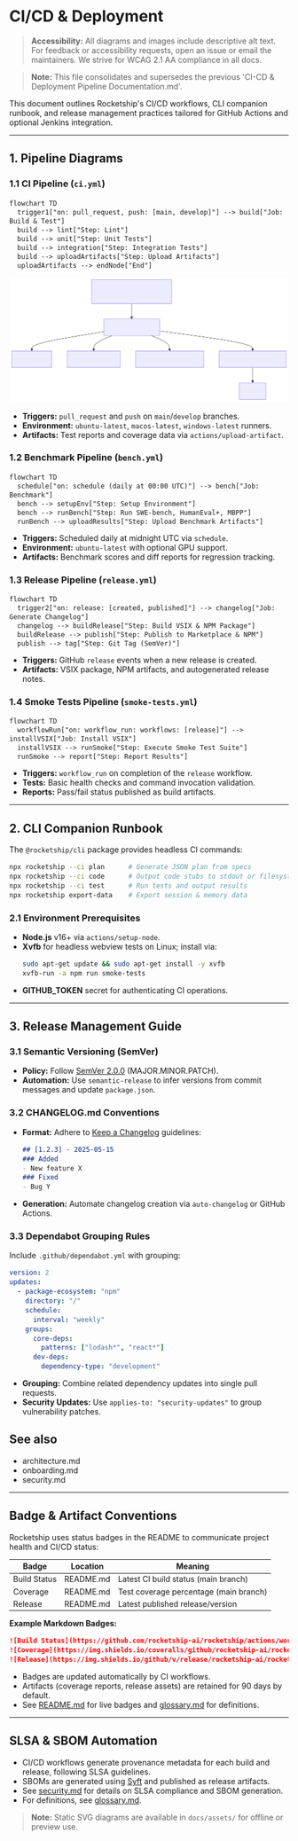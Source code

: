 # CI/CD & Deployment

> **Accessibility:** All diagrams and images include descriptive alt text. For feedback or accessibility requests, open an issue or email the maintainers. We strive for WCAG 2.1 AA compliance in all docs.

> **Note:** This file consolidates and supersedes the previous 'CI-CD & Deployment Pipeline Documentation.md'.

This document outlines Rocketship's CI/CD workflows, CLI companion runbook, and release management practices tailored for GitHub Actions and optional Jenkins integration.

---

## 1. Pipeline Diagrams

### 1.1 CI Pipeline (`ci.yml`)
```mermaid
flowchart TD
  trigger1["on: pull_request, push: [main, develop]"] --> build["Job: Build & Test"]
  build --> lint["Step: Lint"]
  build --> unit["Step: Unit Tests"]
  build --> integration["Step: Integration Tests"]
  build --> uploadArtifacts["Step: Upload Artifacts"]
  uploadArtifacts --> endNode["End"]
```
![CI Pipeline Diagram](assets/ci-cd-pipelines-1.svg)
- **Triggers:** `pull_request` and `push` on `main`/`develop` branches.
- **Environment:** `ubuntu-latest`, `macos-latest`, `windows-latest` runners.
- **Artifacts:** Test reports and coverage data via `actions/upload-artifact`.

### 1.2 Benchmark Pipeline (`bench.yml`)
```mermaid
flowchart TD
  schedule["on: schedule (daily at 00:00 UTC)"] --> bench["Job: Benchmark"]
  bench --> setupEnv["Step: Setup Environment"]
  bench --> runBench["Step: Run SWE‑bench, HumanEval+, MBPP"]
  runBench --> uploadResults["Step: Upload Benchmark Artifacts"]
```
- **Triggers:** Scheduled daily at midnight UTC via `schedule`.
- **Environment:** `ubuntu-latest` with optional GPU support.
- **Artifacts:** Benchmark scores and diff reports for regression tracking.

### 1.3 Release Pipeline (`release.yml`)
```mermaid
flowchart TD
  trigger2["on: release: [created, published]"] --> changelog["Job: Generate Changelog"]
  changelog --> buildRelease["Step: Build VSIX & NPM Package"]
  buildRelease --> publish["Step: Publish to Marketplace & NPM"]
  publish --> tag["Step: Git Tag (SemVer)"]
```
- **Triggers:** GitHub `release` events when a new release is created.
- **Artifacts:** VSIX package, NPM artifacts, and autogenerated release notes.

### 1.4 Smoke Tests Pipeline (`smoke-tests.yml`)
```mermaid
flowchart TD
  workflowRun["on: workflow_run: workflows: [release]"] --> installVSIX["Job: Install VSIX"]
  installVSIX --> runSmoke["Step: Execute Smoke Test Suite"]
  runSmoke --> report["Step: Report Results"]
```
- **Triggers:** `workflow_run` on completion of the `release` workflow.
- **Tests:** Basic health checks and command invocation validation.
- **Reports:** Pass/fail status published as build artifacts.

---

## 2. CLI Companion Runbook

The `@rocketship/cli` package provides headless CI commands:

```bash
npx rocketship --ci plan      # Generate JSON plan from specs
npx rocketship --ci code      # Output code stubs to stdout or filesystem
npx rocketship --ci test      # Run tests and output results
npx rocketship export-data    # Export session & memory data
```

### 2.1 Environment Prerequisites
- **Node.js** v16+ via `actions/setup-node`.
- **Xvfb** for headless webview tests on Linux; install via:
  ```bash
  sudo apt-get update && sudo apt-get install -y xvfb
  xvfb-run -a npm run smoke-tests
  ```
- **GITHUB_TOKEN** secret for authenticating CI operations.

---

## 3. Release Management Guide

### 3.1 Semantic Versioning (SemVer)
- **Policy:** Follow [SemVer 2.0.0](https://semver.org/) (MAJOR.MINOR.PATCH).
- **Automation:** Use `semantic-release` to infer versions from commit messages and update `package.json`.

### 3.2 CHANGELOG.md Conventions
- **Format:** Adhere to [Keep a Changelog](https://keepachangelog.com/) guidelines:
  ```markdown
  ## [1.2.3] - 2025-05-15
  ### Added
  - New feature X
  ### Fixed
  - Bug Y
  ```
- **Generation:** Automate changelog creation via `auto-changelog` or GitHub Actions.

### 3.3 Dependabot Grouping Rules
Include `.github/dependabot.yml` with grouping:
```yaml
version: 2
updates:
  - package-ecosystem: "npm"
    directory: "/"
    schedule:
      interval: "weekly"
    groups:
      core-deps:
        patterns: ["lodash*", "react*"]
      dev-deps:
        dependency-type: "development"
```
- **Grouping:** Combine related dependency updates into single pull requests.
- **Security Updates:** Use `applies-to: "security-updates"` to group vulnerability patches.

## See also
- architecture.md
- onboarding.md
- security.md

---

## Badge & Artifact Conventions

Rocketship uses status badges in the README to communicate project health and CI/CD status:

| Badge         | Location      | Meaning                                      |
|---------------|--------------|----------------------------------------------|
| Build Status  | README.md     | Latest CI build status (main branch)         |
| Coverage      | README.md     | Test coverage percentage (main branch)       |
| Release       | README.md     | Latest published release/version             |

**Example Markdown Badges:**
```md
![Build Status](https://github.com/rocketship-ai/rocketship/actions/workflows/ci.yml/badge.svg)
![Coverage](https://img.shields.io/coveralls/github/rocketship-ai/rocketship/main)
![Release](https://img.shields.io/github/v/release/rocketship-ai/rocketship)
```

- Badges are updated automatically by CI workflows.
- Artifacts (coverage reports, release assets) are retained for 90 days by default.
- See [README.md](../README.md) for live badges and [glossary.md](glossary.md) for definitions.

---

## SLSA & SBOM Automation

- CI/CD workflows generate provenance metadata for each build and release, following SLSA guidelines.
- SBOMs are generated using [Syft](https://github.com/anchore/syft) and published as release artifacts.
- See [security.md](security.md) for details on SLSA compliance and SBOM generation.
- For definitions, see [glossary.md](glossary.md).

> **Note:** Static SVG diagrams are available in `docs/assets/` for offline or preview use.
